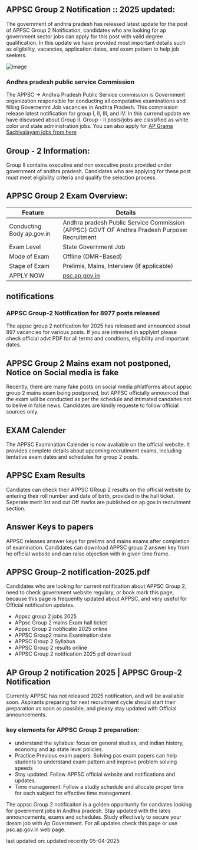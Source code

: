 ## APPSC Group 2 Notification :: 2025 updated:

The government of andhra pradesh has released latest update for the post of APPSC Group 2 Notification, candidates who are looking for ap government sector jobs can apply for this post with valid degree qualification. In this update we have provided most important details such as eligibility, vacancies, application dates, and exam pattern to help job seekers.

![image](https://github.com/user-attachments/assets/4a1dcb9f-64ea-4d82-8049-48dc1e70019b)

### Andhra pradesh public service Commission

The APPSC -> Andhra Pradesh Public Service commission is Government organization responsible for conducting all competative examinations and filling Governemnt Job vacancies in Andhra Pradesh. This commission release latest notification for group I, II, III, and IV. In this currend update we have discussed about Group II. Group - II posts/jobs are classified as white color and state administration jobs. You can also apply for [AP Grama Sachivalayam jobs from here ](https://github.com/AP-Grama-Sachivalayam-Apply-Online)


## Group - 2 Information:

Group II contains executive and non executive posts provided under government of andhra pradesh. Candidates who are applying for these post must meet eligibility criteria and qualify the selection process.

## APPSC Group 2 Exam Overview:

| Feature | Details |
| -------- | ------- |
| Conducting Body ap.gov.in | Andhra pradesh Public Service Commission (APPSC) GOVT OF Andhra Pradesh Purpose: Recruitment |
| Exam Level | State Government Job |
| Mode of Exam | Offline (OMR-Based) |
| Stage of Exam | Prelimis, Mains, Interview (if applicable) |
| APPLY NOW  | [psc.ap.gov.in](https://www.google.com/url?q=https%3A%2F%2Fwww.dynews.net%2Fp%2Fap-grama-sachivalayam-notification-2025.html&sa=D&sntz=1&usg=AOvVaw0ZKqKGmYS3efU7VU_1l8y1) |

## notifications 
### APPSC Group-2 Notification for 8977 posts released
The appsc group 2 notification for 2025 has released and announced about 897 vacancies for various posts. If you are intrested in applyinf please check official advt PDF for all terms and condtions, eligibility and important dates. 

## APPSC Group 2 Mains exam not postponed, Notice on Social media is fake

Recently, there are many fake posts on social media phlatforms about appsc group 2 mains exam being postponed, but APPSC officially announced that the exam will be conducted as per the schedule and intimated candaites not to belive in false news. Candidates are kindly requeste to follow official sources only.

## EXAM Calender

The APPSC Examination Calender is now avaliable on the official website. It provides complete details about upcoming recrutiment exams, including tentative exam dates and schedules for group 2 posts. 

## APPSC Exam Results 

Candiates can check their APPSC GRoup 2 results on the official website by entering their roll number and date of birth, provided in the hall ticket. Seperate merit list and cut Off marks are published on ap.gov.in recruitment section. 

## Answer Keys to papers

APPSC releases answer keys for prelims and mains exams after completion of examination. Candidates can download APPSC group 2 answer key from he official website and can raise objection with in given time frame.

## APPSC Group-2 notification-2025.pdf

Candidates who are looking for current notification about APPSC Group 2, need to check government website regulary, or book mark this page, because this page is frequently updated about APPSC, and very useful for Official notification updates. 

* Appsc group 2 jobs 2025
* APpsc Group 2 mains Exam hall ticket
* Appsc Group 2 notificatio 2025 online
* APPSC Group2 mains Examination date
* APPSC Group 2 Syllabus
* APPSC Group 2 results online
* APPSC Group 2 notification 2025 pdf download

## AP Group 2 notification 2025 | APPSC Group-2 Notification 

Currently APPSC has not released 2025 notification, and will be avaliable soon. Aspirants preparing for next recruitment cycle should start their preparation as soon as possible, and pleasy stay updated with Official announcements. 

### key elements for APPSC Group 2 preparation:

* understand the syllabus: focus on general studies, and indian history, economy and ap state level policies.
* Practice Previous exam papers: Solving pas exam papers can help students to understand exam pattern and improve problem solving speeds
* Stay updated: Follow APPSC official website and notifications and updates.
* Time management: Follow a studiy schedule and allocate proper time for each subject for effective time management.

The appsc Group 2 notificaiton is a golden opportunity for candiates looking for government jobs in Andhra pradesh. Stay updated with the lates announcements, exams and schedules. Study effectively to secure your dream job with Ap Government. For all updates check this page or use psc.ap.gov.in web page.

last updated on: updated recently 05-04-2025

<!--

**Here are some ideas to get you started:**

🙋‍♀️ A short introduction - what is your organization all about?
🌈 Contribution guidelines - how can the community get involved?
👩‍💻 Useful resources - where can the community find your docs? Is there anything else the community should know?
🍿 Fun facts - what does your team eat for breakfast?
🧙 Remember, you can do mighty things with the power of [Markdown](https://docs.github.com/github/writing-on-github/getting-started-with-writing-and-formatting-on-github/basic-writing-and-formatting-syntax)
-->
